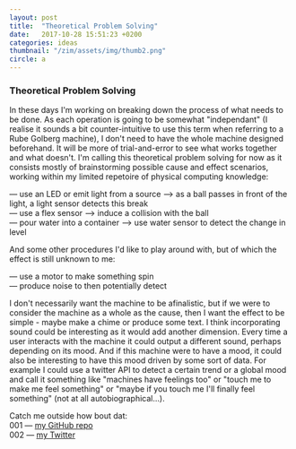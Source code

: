 ```yaml
---
layout: post
title:  "Theoretical Problem Solving"
date:   2017-10-28 15:51:23 +0200
categories: ideas
thumbnail: "/zim/assets/img/thumb2.png"
circle: a
---
```


<h3>Theoretical Problem Solving</h3>

In these days I'm working on breaking down the process of what needs to be done. As each operation is going to be somewhat "independant" (I realise it sounds a bit counter-intuitive to use this term when referring to a Rube Golberg machine), I don't need to have the whole machine designed beforehand. It will be more of trial-and-error to see what works together and what doesn't. I'm calling this theoretical problem solving for now as it consists mostly of brainstorming possible cause and effect scenarios, working within my limited repetoire of physical computing knowledge:

<p class="indent">
— use an LED or emit light from a source &#10230; as a ball passes in front of the light, a light sensor detects this break <br />
— use a flex sensor &#10230; induce a collision with the ball <br />
— pour water into a container &#10230; use water sensor to detect the change in level
</p>

And some other procedures I'd like to play around with, but of which the effect is still unknown to me:

<p class="indent">
— use a motor to make something spin <br />
— produce noise to then potentially detect
</p>

I don't necessarily want the machine to be afinalistic, but if we were to consider the machine as a whole as <span class="feed">the cause</span>, then I want <span class="feed">the effect</span> to be simple - maybe make a chime or produce some text. I think incorporating sound could be interesting as it would add another dimension. Every time a user interacts with the machine it could output a different sound, perhaps depending on its mood. And if this machine were to have a mood, it could also be interesting to have this mood driven by some sort of data. For example I could use a twitter API to detect a certain trend or a global mood and call it something like "machines have feelings too" or "touch me to make me feel something" or "maybe if you touch me I'll finally feel something" (not at all autobiographical...). 

Catch me outside how bout dat:<br />
<span class="feed">001</span> — [my GitHub repo][miles-gh]<br />
<span class="feed">002</span> — [my Twitter][miles-twitter]


[miles-gh]:   https://github.com/piccolazucca
[miles-twitter]: https://twitter.com/studionugae
